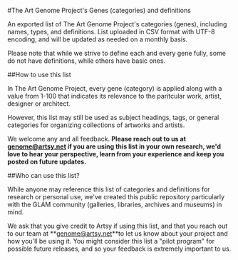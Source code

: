 #The Art Genome Project's Genes (categories) and definitions

An exported list of The Art Genome Project's categories (genes), including names, types, and definitions. List uploaded in CSV format with UTF-8 encoding, and will be updated as needed on a monthly basis.

Please note that while we strive to define each and every gene fully, some do not have definitions, while others have basic ones.

##How to use this list

In The Art Genome Project, every gene (category) is applied along with a value from 1-100 that indicates its relevance to the paritcular work, artist, designer or architect. 

However, this list may still be used as subject headings, tags, or general categories for organizing collections of artworks and artists.

We welcome any and all feedback. **Please reach out to us at genome@artsy.net if you are using this list in your own research, we'd love to hear your perspective, learn from  your experience and keep you posted on future updates.**

##Who can use this list?

While anyone may reference this list of categories and definitions for research or personal use, we've created this public repository particularly with the GLAM community (galleries, libraries, archives and museums) in mind.

We ask that you give credit to Artsy if using this list, and that you reach out to our team at **[genome@artsy.net](mailto:genome@artsymail.com)**to let us know about your project and how you'll be using it. You might consider this list a "pilot program" for possible future releases, and so your feedback is extremely important to us.

